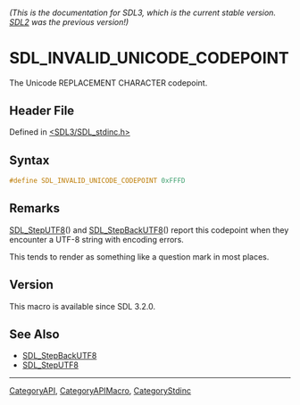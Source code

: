 ###### (This is the documentation for SDL3, which is the current stable version. [SDL2](https://wiki.libsdl.org/SDL2/) was the previous version!)
# SDL_INVALID_UNICODE_CODEPOINT

The Unicode REPLACEMENT CHARACTER codepoint.

## Header File

Defined in [<SDL3/SDL_stdinc.h>](https://github.com/libsdl-org/SDL/blob/main/include/SDL3/SDL_stdinc.h)

## Syntax

```c
#define SDL_INVALID_UNICODE_CODEPOINT 0xFFFD
```

## Remarks

[SDL_StepUTF8](SDL_StepUTF8)() and [SDL_StepBackUTF8](SDL_StepBackUTF8)()
report this codepoint when they encounter a UTF-8 string with encoding
errors.

This tends to render as something like a question mark in most places.

## Version

This macro is available since SDL 3.2.0.

## See Also

- [SDL_StepBackUTF8](SDL_StepBackUTF8)
- [SDL_StepUTF8](SDL_StepUTF8)

----
[CategoryAPI](CategoryAPI), [CategoryAPIMacro](CategoryAPIMacro), [CategoryStdinc](CategoryStdinc)

